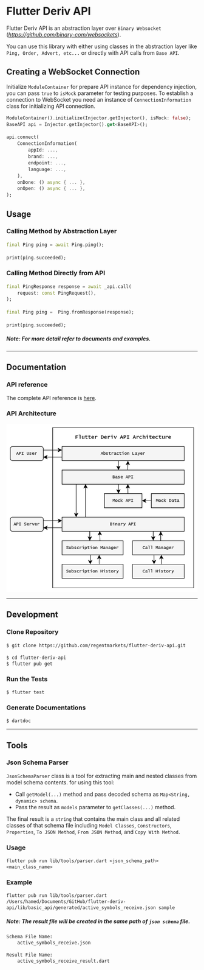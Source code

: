 # Flutter Deriv API

Flutter Deriv API is an abstraction layer over `Binary Websocket` (_https://github.com/binary-com/websockets_).

You can use this library with either using classes in the abstraction layer like `Ping, Order, Advert, etc...` or directly with API calls from `Base API`.

## Creating a WebSocket Connection

Initialize `ModuleContainer` for prepare API instance for dependency injection, you can pass `true` to `isMock` parameter for testing purposes.
To establish a connection to WebSocket you need an instance of `ConnectionInformation` class for initializing API connection.

```dart
ModuleContainer().initialize(Injector.getInjector(), isMock: false);
BaseAPI api = Injector.getInjector().get<BaseAPI>();

api.connect(
    ConnectionInformation(
        appId: ...,
        brand: ...,
        endpoint: ...,
        language: ...,
    ),
    onDone: () async { ... },
    onOpen: () async { ... },
);
```

## Usage

### Calling Method by Abstraction Layer

```dart
final Ping ping = await Ping.ping();

print(ping.succeeded);
```

### Calling Method Directly from API

```dart
final PingResponse response = await _api.call(
    request: const PingRequest(),
);

final Ping ping =  Ping.fromResponse(response);

print(ping.succeeded);
```

##### Note: For more detail refer to documents and examples.

---

## Documentation

### API reference

The complete API reference is [here](#).

### API Architecture

![Flutter Deriv API Architecture](deriv_api_architecture.png)

---

## Development

### Clone Repository

```
$ git clone https://github.com/regentmarkets/flutter-deriv-api.git

$ cd flutter-deriv-api
$ flutter pub get
```

### Run the Tests

```
$ flutter test
```

### Generate Documentations

```
$ dartdoc
```

---

## Tools

### Json Schema Parser

`JsonSchemaParser` class is a tool for extracting main and nested classes from model schema contents. for using this tool:

- Call `getModel(...)` method and pass decoded schema as `Map<String, dynamic> schema`.
- Pass the result as `models` parameter to `getClasses(...)` method.

The final result is a `string` that contains the main class and all related classes of that schema file including `Model Classes`, `Constructors`, `Properties`, `To JSON Method`, `From JSON Method`, and `Copy With Method`.

### Usage

```
flutter pub run lib/tools/parser.dart <json_schema_path> <main_class_name>
```

### Example

```
flutter pub run lib/tools/parser.dart /Users/hamed/Documents/GitHub/flutter-deriv-api/lib/basic_api/generated/active_symbols_receive.json sample
```

##### Note: The result file will be created in the same path of `json schema` file.

```
Schema File Name:
    active_symbols_receive.json

Result File Name:
    active_symbols_receive_result.dart
```
